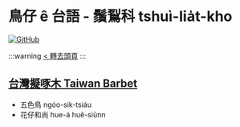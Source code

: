 # 鳥仔 ê 台語 - 鬚鴷科 tshuì-lia̍t-kho

[![GitHub](https://img.shields.io/badge/GitHub-black?logo=github)](https://github.com/siansiansu/tsiau-a-e-mia)

:::warning
[< 轉去頭頁](https://hackmd.io/@siansiansu/Hy4VzNvha)
:::

## [台灣擬啄木 Taiwan Barbet](https://www.instagram.com/p/CgKBWtMPX-B/)

- 五色鳥 ngóo-sik-tsiáu
- 花仔和尚 hue-á huê-siūnn
